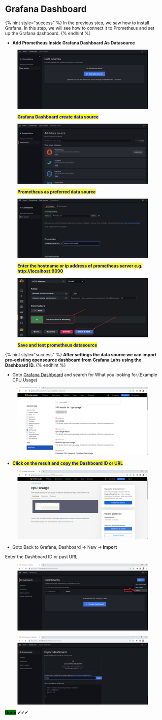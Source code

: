 # Grafana Dashboard





{% hint style="success" %}
In the previous step, we saw how to install Grafana. In this step, we will see how to connect it to Prometheus and set up the Grafana dashboard.
{% endhint %}

* **Add Prometheus Inside Grafana Dashboard As Datasource**&#x20;

<figure><img src=".gitbook/assets/data so.png" alt=""><figcaption><p><mark style="color:blue;"><strong>Grafana Dashboard create data source</strong></mark></p></figcaption></figure>

<figure><img src=".gitbook/assets/data-pr.png" alt=""><figcaption><p><mark style="color:blue;"><strong>Prometheus as preferred data source</strong></mark></p></figcaption></figure>

<figure><img src=".gitbook/assets/dataa-pro-2.png" alt=""><figcaption><p><mark style="color:blue;"><strong>Enter the hostname or ip address of prometheus server e.g. http://localhost:9090</strong></mark></p></figcaption></figure>

<figure><img src=".gitbook/assets/test.png" alt=""><figcaption><p><mark style="color:blue;"><strong>Save and test prometheus datasource</strong></mark></p></figcaption></figure>





{% hint style="success" %}
**After settings the data source we can import pre-existing opensource dashboard from** [**Grafana Labs**](https://grafana.com/grafana/dashboards/) **using the Dashboard ID.**
{% endhint %}

* Goto [Grafana Dashboard](https://grafana.com/grafana/dashboards/) and search for What you looking for.(Example CPU Usage)



<figure><img src=".gitbook/assets/import-0.png" alt=""><figcaption></figcaption></figure>



* <mark style="color:blue;">**Click on the result and copy the Dashboard ID or URL**</mark>

<figure><img src=".gitbook/assets/cpu.png" alt=""><figcaption></figcaption></figure>



* Goto Back to Grafana, Dashboard => New => **Import**

Enter the Dashboard ID or past URL

<figure><img src=".gitbook/assets/import.png" alt=""><figcaption></figcaption></figure>



<figure><img src=".gitbook/assets/import-2.png" alt=""><figcaption></figcaption></figure>



<mark style="background-color:green;">**Done**</mark> ✔✔✔
